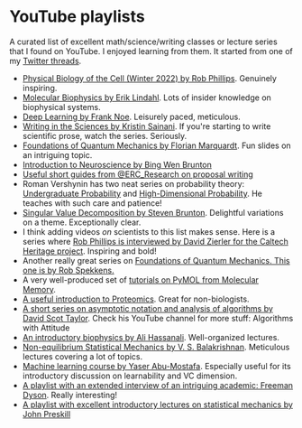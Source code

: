 # YouTube playlists

A curated list of excellent math/science/writing classes or lecture series that I found on YouTube. I enjoyed learning from them. It started from one of my [Twitter threads](https://twitter.com/arghya_dutta_/status/1662196636448182273).

- [Physical Biology of the Cell (Winter 2022) by Rob Phillips](https://www.youtube.com/playlist?list=PLVA3Onuu1UMA49qoAoHosMTQeZjUy2OeD). Genuinely inspiring.
- [Molecular Biophysics by Erik Lindahl](https://www.youtube.com/playlist?list=PLuIpgNT2hMwRQKFy4okoNQKiJwM8li3Sz). Lots of insider knowledge on biophysical systems.
- [Deep Learning by Frank Noe](https://www.youtube.com/playlist?list=PLqPI2gxxYgMKN5AVcTajQ79BTV4BiFN_0). Leisurely paced, meticulous.
- [Writing in the Sciences by Kristin Sainani](https://www.youtube.com/playlist?list=PLGNyy-rO8GoM7uUxVfYJbccEO8eNFfr1M). If you're starting to write scientific prose, watch the series. Seriously.
- [Foundations of Quantum Mechanics by Florian Marquardt](https://www.youtube.com/playlist?list=PLemsnf33Vij6fbgJvFsm_ipMiFHxS4_kw). Fun slides on an intriguing topic.
- [Introduction to Neuroscience by Bing Wen Brunton](https://www.youtube.com/playlist?list=PLqgZEQsU_8E0l1P9bKR6yKOKPMpoJ_tLR)
- [Useful short guides from @ERC_Research on proposal writing](https://www.youtube.com/playlist?list=PLtv6FnsXqnXAYRk6HCErwMxwML0ZKoMcy)
- Roman Vershynin has two neat series on probability theory: [Undergraduate Probability](https://www.youtube.com/playlist?list=PLPjEEUWIWhQVCnBNkMAc4xxCXSILJDJKl) and [High-Dimensional Probability](https://www.youtube.com/playlist?list=PLPjEEUWIWhQV7X6dXfrVP3w0KBBLBVJ0j). He teaches with such care and patience!
- [Singular Value Decomposition by Steven Brunton](https://www.youtube.com/playlist?list=PLMrJAkhIeNNSVjnsviglFoY2nXildDCcv). Delightful variations on a theme. Exceptionally clear.
- I think adding videos *on* scientists to this list makes sense. Here is a series where [Rob Phillips is interviewed by David Zierler for the Caltech Heritage project](https://www.youtube.com/playlist?list=PLJpNowxCdwLUoIXuC85SVpbNYWrLmokS_). Inspiring and bold!
- Another really great series on [Foundations of Quantum Mechanics. This one is by Rob Spekkens.](https://www.youtube.com/playlist?list=PLaNkJORnlhZk9TDBIFJ49iQ2_f4PBzaS5)
- A very well-produced set of [tutorials on PyMOL from Molecular Memory](https://www.youtube.com/playlist?list=PLUMhYZpMLtal_Z7to3by2ATHP-cI4ma5X).
- [A useful introduction to Proteomics](https://www.youtube.com/playlist?list=PLM15vX8cRRl9coSaCNVwcX0DHafWhMJ-M). Great for non-biologists.
- [A short series on asymptotic notation and analysis of algorithms by David Scot Taylor](https://www.youtube.com/playlist?list=PLSVu1-lON6Lwr2u_VtLcAxtVAZge9sttL). Check his YouTube channel for more stuff: Algorithms with Attitude
- [An introductory biophysics by Ali Hassanali](https://www.youtube.com/playlist?list=PLp0hSY2uBeP_giW4Rmy9MZ_qryA_NSMTT). Well-organized lectures.
- [Non-equilibrium Statistical Mechanics by V. S. Balakrishnan](https://www.youtube.com/playlist?list=PL1hbqINXWn51l16bXUQEn4ZZ5jqMKzdMT). Meticulous lectures covering a lot of topics.
- [Machine learning course by Yaser Abu-Mostafa](https://www.youtube.com/playlist?list=PLD63A284B7615313A). Especially useful for its introductory discussion on learnability and VC dimension.
- [A playlist with an extended interview of an intriguing academic: Freeman Dyson](https://www.youtube.com/playlist?list=PLVV0r6CmEsFzDA6mtmKQEgWfcIu49J4nN). Really interesting!
- [A playlist with excellent introductory lectures on statistical mechanics by John Preskill](https://www.youtube.com/playlist?list=PL0ojjrEqIyPzgJUUW76koGcSCy6OGtDRI)